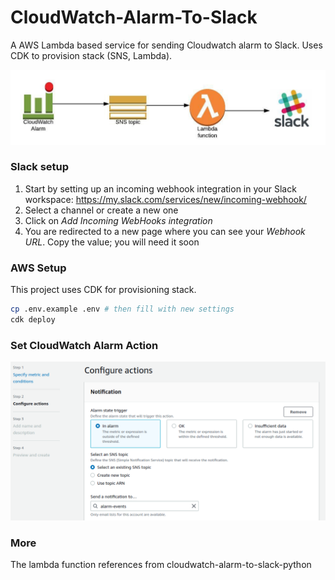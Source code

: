 # CloudWatch-Alarm-To-Slack

A AWS Lambda based service for sending Cloudwatch alarm to Slack. Uses CDK to provision stack (SNS, Lambda).

![Alt text](doc/overview.jpg "overview")

### Slack setup

1. Start by setting up an incoming webhook integration in your Slack workspace: https://my.slack.com/services/new/incoming-webhook/
2. Select a channel or create a new one
3. Click on *Add Incoming WebHooks integration*
4. You are redirected to a new page where you can see your *Webhook URL*. Copy the value; you will need it soon


### AWS Setup

This project uses CDK for provisioning stack.

```bash
cp .env.example .env # then fill with new settings
cdk deploy
```

### Set CloudWatch Alarm Action
![Alt text](doc/set_cloudwatch_alarm_action.png "set action")


### More

The lambda function references from cloudwatch-alarm-to-slack-python


